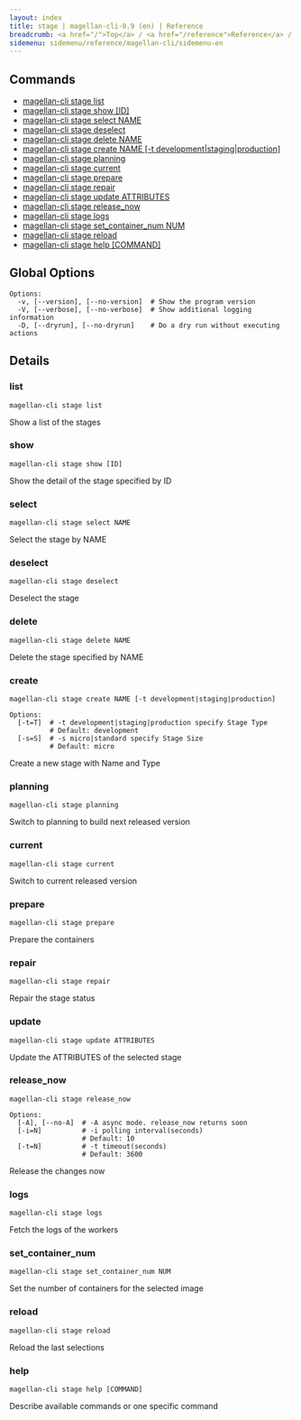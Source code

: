 ```yaml
---
layout: index
title: stage | magellan-cli-0.9 (en) | Reference
breadcrumb: <a href="/">Top</a> / <a href="/reference">Reference</a> / <a href="/reference/magellan-cli/en">magellan-cli-0.9</a> / stage en <a href="/reference/ja/resources/stage.html">ja</a>
sidemenu: sidemenu/reference/magellan-cli/sidemenu-en
---
```


## Commands

- [magellan-cli stage list](#list)
- [magellan-cli stage show [ID]](#show)
- [magellan-cli stage select NAME](#select)
- [magellan-cli stage deselect](#deselect)
- [magellan-cli stage delete NAME](#delete)
- [magellan-cli stage create NAME [-t development|staging|production]](#create)
- [magellan-cli stage planning](#planning)
- [magellan-cli stage current](#current)
- [magellan-cli stage prepare](#prepare)
- [magellan-cli stage repair](#repair)
- [magellan-cli stage update ATTRIBUTES](#update)
- [magellan-cli stage release_now](#release_now)
- [magellan-cli stage logs](#logs)
- [magellan-cli stage set_container_num NUM](#set_container_num)
- [magellan-cli stage reload](#reload)
- [magellan-cli stage help [COMMAND]](#help)

## Global Options

```text
Options:
  -v, [--version], [--no-version]  # Show the program version
  -V, [--verbose], [--no-verbose]  # Show additional logging information
  -D, [--dryrun], [--no-dryrun]    # Do a dry run without executing actions

```


## Details
### <a name="list"></a>list

```text
magellan-cli stage list
```

Show a list of the stages

### <a name="show"></a>show

```text
magellan-cli stage show [ID]
```

Show the detail of the stage specified by ID

### <a name="select"></a>select

```text
magellan-cli stage select NAME
```

Select the stage by NAME

### <a name="deselect"></a>deselect

```text
magellan-cli stage deselect
```

Deselect the stage

### <a name="delete"></a>delete

```text
magellan-cli stage delete NAME
```

Delete the stage specified by NAME

### <a name="create"></a>create

```text
magellan-cli stage create NAME [-t development|staging|production]
```

```text
Options:
  [-t=T]  # -t development|staging|production specify Stage Type
          # Default: development
  [-s=S]  # -s micro|standard specify Stage Size
          # Default: micro

```

Create a new stage with Name and Type

### <a name="planning"></a>planning

```text
magellan-cli stage planning
```

Switch to planning to build next released version

### <a name="current"></a>current

```text
magellan-cli stage current
```

Switch to current released version

### <a name="prepare"></a>prepare

```text
magellan-cli stage prepare
```

Prepare the containers

### <a name="repair"></a>repair

```text
magellan-cli stage repair
```

Repair the stage status

### <a name="update"></a>update

```text
magellan-cli stage update ATTRIBUTES
```

Update the ATTRIBUTES of the selected stage

### <a name="release_now"></a>release_now

```text
magellan-cli stage release_now
```

```text
Options:
  [-A], [--no-A]  # -A async mode. release_now returns soon
  [-i=N]          # -i polling interval(seconds)
                  # Default: 10
  [-t=N]          # -t timeout(seconds)
                  # Default: 3600

```

Release the changes now

### <a name="logs"></a>logs

```text
magellan-cli stage logs
```

Fetch the logs of the workers

### <a name="set_container_num"></a>set_container_num

```text
magellan-cli stage set_container_num NUM
```

Set the number of containers for the selected image

### <a name="reload"></a>reload

```text
magellan-cli stage reload
```

Reload the last selections

### <a name="help"></a>help

```text
magellan-cli stage help [COMMAND]
```

Describe available commands or one specific command

